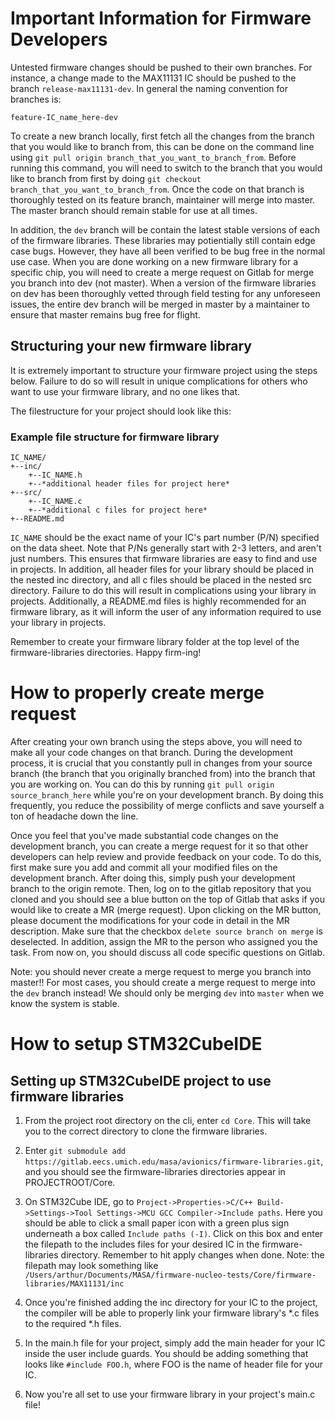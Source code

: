 # Important Information for Firmware Developers
Untested firmware changes should be pushed to their own branches. For instance, a change made to the MAX11131 IC should be pushed to the branch `release-max11131-dev`. In general the naming convention for branches is:

`feature-IC_name_here-dev`

To create a new branch locally, first fetch all the changes from the branch that you would like to branch from, this can be done on the command line using `git pull origin branch_that_you_want_to_branch_from`. Before running this command, you will need to switch to the branch that you would like to branch from first by doing `git checkout branch_that_you_want_to_branch_from`. Once the code on that branch is thoroughly tested on its feature branch, maintainer will merge into master.
The master branch should remain stable for use at all times.

In addition, the `dev` branch will be contain the latest stable versions of each of the firmware libraries. These libraries may potientially still contain edge case bugs. However, they have all been verified to be bug free in the normal use case. When you are done working on a new firmware library for a specific chip, you will need to create a merge request on Gitlab for merge you branch into dev (not master). When a version of the firmware libraries on dev has been thoroughly vetted through field testing for any unforeseen issues, the entire dev branch will be merged in master by a maintainer to ensure that master remains bug free for flight.

## Structuring your new firmware library

It is extremely important to structure your firmware project using the steps below. Failure to do so will result in unique complications for others who want to use your firmware library, and no one likes that. 

The filestructure for your project should look like this:

### Example file structure for firmware library

```
IC_NAME/     
+--inc/      
    +--IC_NAME.h       
    +--*additional header files for project here*      
+--src/     
    +--IC_NAME.c       
    +--*additional c files for project here*       
+--README.md       
```
`IC_NAME` should be the exact name of your IC's part number (P/N) specified on the data sheet. Note that P/Ns generally start with 2-3 letters, and aren't just numbers. This ensures that firmware libraries are easy to find and use in projects. In addition, all header files for your library should be placed in the nested inc directory, and all c files should be placed in the nested src directory. Failure to do this will result in complications using your library in projects. Additionally, a README.md files is highly recommended for an firmware library, as it will inform the user of any information required to use your library in projects.

Remember to create your firmware library folder at the top level of the firmware-libraries directories. Happy firm-ing!

# How to properly create merge request

After creating your own branch using the steps above, you will need to make all your code changes on that branch. During the development process, it is crucial that you constantly pull in changes from your source branch (the branch that you originally branched from) into the branch that you are working on. You can do this by running `git pull origin source_branch_here` while you're on your development branch. By doing this frequently, you reduce the possibility of merge conflicts and save yourself a ton of headache down the line. 

Once you feel that you've made substantial code changes on the development branch, you can create a merge request for it so that other developers can help review and provide feedback on your code. To do this, first make sure you add and commit all your modified files on the development branch. After doing this, simply push your development branch to the origin remote. Then, log on to the gitlab repository that you cloned and you should see a blue button on the top of Gitlab that asks if you would like to create a MR (merge request). Upon clicking on the MR button, please document the modifications for your code in detail in the MR description. Make sure that the checkbox `delete source branch on merge` is deselected. In addition, assign the MR to the person who assigned you the task. From now on, you should discuss all code specific questions on Gitlab.

Note: you should never create a merge request to merge you branch into master!! For most cases, you should create a merge request to merge into the `dev` branch instead! We should only be merging `dev` into `master` when we know the system is stable.

# How to setup STM32CubeIDE

## Setting up STM32CubeIDE project to use firmware libraries

1. From the project root directory on the cli, enter `cd Core`. This will take you to the correct directory to clone the firmware libraries.

2. Enter `git submodule add https://gitlab.eecs.umich.edu/masa/avionics/firmware-libraries.git`, and you should see the firmware-libraries directories appear in PROJECTROOT/Core.

3. On STM32Cube IDE, go to `Project->Properties->C/C++ Build->Settings->Tool Settings->MCU GCC Compiler->Include paths`. Here you should be able to click a small paper icon with a green plus sign underneath a box called `Include paths (-I)`. Click on this box and enter the filepath to the includes files for your desired IC in the firmware-libraries directory. Remember to hit apply changes when done. Note: the filepath may look something like `/Users/arthur/Documents/MASA/firmware-nucleo-tests/Core/firmware-libraries/MAX11131/inc`

4. Once you're finished adding the inc directory for your IC to the project, the compiler will be able to properly link your firmware library's *.c files to the required *.h files. 

5. In the main.h file for your project, simply add the main header for your IC inside the user include guards. You should be adding something that looks like `#include FOO.h`, where FOO is the name of header file for your IC.

6. Now you're all set to use your firmware library in your project's main.c file!
